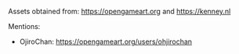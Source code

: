 Assets obtained from:
https://opengameart.org
and
https://kenney.nl

Mentions:
- OjiroChan: https://opengameart.org/users/ohjirochan
